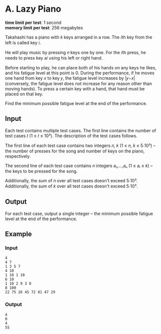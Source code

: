 
# A. Lazy Piano

**time limit per test**: 1 second  
**memory limit per test**: 256 megabytes

Takahashi has a piano with 𝑘 keys arranged in a row. The 𝑖th key from the left is called key 𝑖.

He will play music by pressing 𝑛 keys one by one. For the 𝑖th press, he needs to press key 𝑎𝑖 using his left or right hand.

Before starting to play, he can place both of his hands on any keys he likes, and his fatigue level at this point is 0. During the performance, if he moves one hand from key 𝑥 to key 𝑦, the fatigue level increases by |𝑦−𝑥| (conversely, the fatigue level does not increase for any reason other than moving hands). To press a certain key with a hand, that hand must be placed on that key.

Find the minimum possible fatigue level at the end of the performance.

## Input

Each test contains multiple test cases. The first line contains the number of test cases 𝑡 (1 ≤ 𝑡 ≤ 10³). The description of the test cases follows.

The first line of each test case contains two integers 𝑛, 𝑘 (1 ≤ 𝑛, 𝑘 ≤ 5⋅10³) – the number of presses for the song and number of keys on the piano, respectively.

The second line of each test case contains 𝑛 integers 𝑎₁,…,𝑎ₙ (1 ≤ 𝑎ᵢ ≤ 𝑘) – the keys to be pressed for the song.

Additionally, the sum of 𝑛 over all test cases doesn't exceed 5⋅10³.  
Additionally, the sum of 𝑘 over all test cases doesn't exceed 5⋅10³.

## Output

For each test case, output a single integer – the minimum possible fatigue level at the end of the performance.

## Example

### Input
```
4
4 7
1 3 5 7
4 10
1 10 1 10
6 10
1 10 2 9 3 8
8 100
22 75 26 45 72 81 47 29
```

### Output
```
4
0
4
55
```
